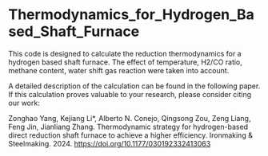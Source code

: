 # Thermodynamics_for_Hydrogen_Based_Shaft_Furnace

This code is designed to calculate the reduction thermodynamics for a hydrogen based shaft furnace. The effect of temperature, H2/CO ratio, methane content, water shift gas reaction were taken into account.

A detailed description of the calculation can be found in the following paper. If this calculation proves valuable to your research, please consider citing our work:

Zonghao Yang,  Kejiang Li*, Alberto N. Conejo, Qingsong Zou, Zeng Liang, Feng Jin, Jianliang Zhang. Thermodynamic strategy for hydrogen-based direct reduction shaft furnace to achieve a higher efficiency. Ironmaking & Steelmaking. 2024. https://doi.org/10.1177/030192332413063
